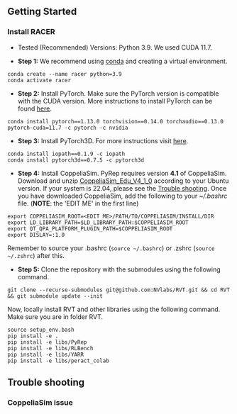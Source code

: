 ## Getting Started

### Install RACER
- Tested (Recommended) Versions: Python 3.9. We used CUDA 11.7. 

- **Step 1:**
We recommend using [conda](https://docs.conda.io/en/latest/miniconda.html) and creating a virtual environment.
```
conda create --name racer python=3.9
conda activate racer
```

- **Step 2:** Install PyTorch. Make sure the PyTorch version is compatible with the CUDA version. More instructions to install PyTorch can be found [here](https://pytorch.org/).
```
conda install pytorch==1.13.0 torchvision==0.14.0 torchaudio==0.13.0 pytorch-cuda=11.7 -c pytorch -c nvidia
```

- **Step 3:** Install PyTorch3D. For more instructions visit [here](https://github.com/facebookresearch/pytorch3d/blob/main/INSTALL.md).
```
conda install iopath==0.1.9 -c iopath
conda install pytorch3d==0.7.5 -c pytorch3d
```

- **Step 4:** Install CoppeliaSim. PyRep requires version **4.1** of CoppeliaSim. Download and unzip [CoppeliaSim_Edu_V4_1_0](https://coppeliarobotics.com/previousVersions) according to your Ubuntu version. If your system is 22.04, please see the [Trouble shooting](#trouble-shooting).
Once you have downloaded CoppeliaSim, add the following to your *~/.bashrc* file. (__NOTE__: the 'EDIT ME' in the first line)

```
export COPPELIASIM_ROOT=<EDIT ME>/PATH/TO/COPPELIASIM/INSTALL/DIR
export LD_LIBRARY_PATH=$LD_LIBRARY_PATH:$COPPELIASIM_ROOT
export QT_QPA_PLATFORM_PLUGIN_PATH=$COPPELIASIM_ROOT
export DISLAY=:1.0
```
Remember to source your .bashrc (`source ~/.bashrc`) or  .zshrc (`source ~/.zshrc`) after this.

- **Step 5:** Clone the repository with the submodules using the following command.

```
git clone --recurse-submodules git@github.com:NVlabs/RVT.git && cd RVT && git submodule update --init
```

Now, locally install RVT and other libraries using the following command. Make sure you are in folder RVT.
```
source setup_env.bash
pip install -e . 
pip install -e libs/PyRep 
pip install -e libs/RLBench 
pip install -e libs/YARR 
pip install -e libs/peract_colab
``` 






## Trouble shooting
### CoppeliaSim issue